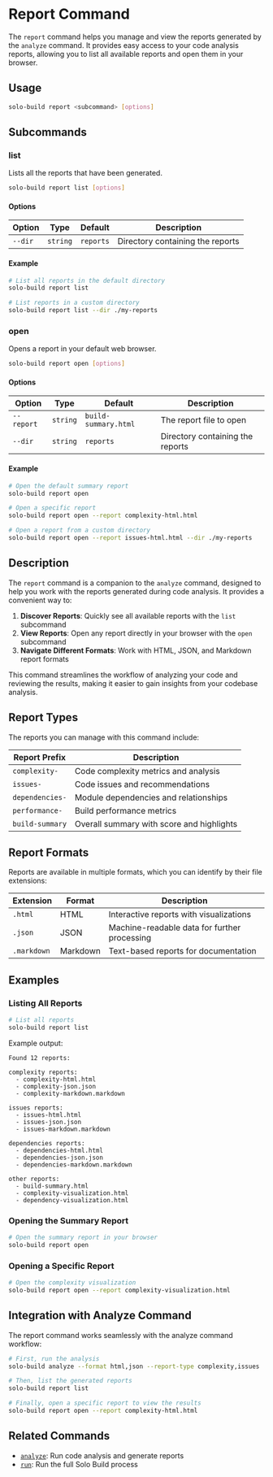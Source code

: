 # Report Command

The `report` command helps you manage and view the reports generated by the `analyze` command. It provides easy access to your code analysis reports, allowing you to list all available reports and open them in your browser.

## Usage

```bash
solo-build report <subcommand> [options]
```

## Subcommands

### list

Lists all the reports that have been generated.

```bash
solo-build report list [options]
```

#### Options

| Option  | Type     | Default   | Description                      |
| ------- | -------- | --------- | -------------------------------- |
| `--dir` | `string` | `reports` | Directory containing the reports |

#### Example

```bash
# List all reports in the default directory
solo-build report list

# List reports in a custom directory
solo-build report list --dir ./my-reports
```

### open

Opens a report in your default web browser.

```bash
solo-build report open [options]
```

#### Options

| Option     | Type     | Default              | Description                      |
| ---------- | -------- | -------------------- | -------------------------------- |
| `--report` | `string` | `build-summary.html` | The report file to open          |
| `--dir`    | `string` | `reports`            | Directory containing the reports |

#### Example

```bash
# Open the default summary report
solo-build report open

# Open a specific report
solo-build report open --report complexity-html.html

# Open a report from a custom directory
solo-build report open --report issues-html.html --dir ./my-reports
```

## Description

The `report` command is a companion to the `analyze` command, designed to help you work with the reports generated during code analysis. It provides a convenient way to:

1. **Discover Reports**: Quickly see all available reports with the `list` subcommand
2. **View Reports**: Open any report directly in your browser with the `open` subcommand
3. **Navigate Different Formats**: Work with HTML, JSON, and Markdown report formats

This command streamlines the workflow of analyzing your code and reviewing the results, making it easier to gain insights from your codebase analysis.

## Report Types

The reports you can manage with this command include:

| Report Prefix   | Description                               |
| --------------- | ----------------------------------------- |
| `complexity-`   | Code complexity metrics and analysis      |
| `issues-`       | Code issues and recommendations           |
| `dependencies-` | Module dependencies and relationships     |
| `performance-`  | Build performance metrics                 |
| `build-summary` | Overall summary with score and highlights |

## Report Formats

Reports are available in multiple formats, which you can identify by their file extensions:

| Extension   | Format   | Description                                  |
| ----------- | -------- | -------------------------------------------- |
| `.html`     | HTML     | Interactive reports with visualizations      |
| `.json`     | JSON     | Machine-readable data for further processing |
| `.markdown` | Markdown | Text-based reports for documentation         |

## Examples

### Listing All Reports

```bash
# List all reports
solo-build report list
```

Example output:

```
Found 12 reports:

complexity reports:
  - complexity-html.html
  - complexity-json.json
  - complexity-markdown.markdown

issues reports:
  - issues-html.html
  - issues-json.json
  - issues-markdown.markdown

dependencies reports:
  - dependencies-html.html
  - dependencies-json.json
  - dependencies-markdown.markdown

other reports:
  - build-summary.html
  - complexity-visualization.html
  - dependency-visualization.html
```

### Opening the Summary Report

```bash
# Open the summary report in your browser
solo-build report open
```

### Opening a Specific Report

```bash
# Open the complexity visualization
solo-build report open --report complexity-visualization.html
```

## Integration with Analyze Command

The report command works seamlessly with the analyze command workflow:

```bash
# First, run the analysis
solo-build analyze --format html,json --report-type complexity,issues

# Then, list the generated reports
solo-build report list

# Finally, open a specific report to view the results
solo-build report open --report complexity-html.html
```

## Related Commands

- [`analyze`](/docs/cli-analyze): Run code analysis and generate reports
- [`run`](/docs/cli-run): Run the full Solo Build process
